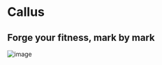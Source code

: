 # Callus
## Forge your fitness, mark by mark</h2>

![image](https://github.com/user-attachments/assets/1d9f6b31-9515-4897-bed7-d4a419b1318f)
